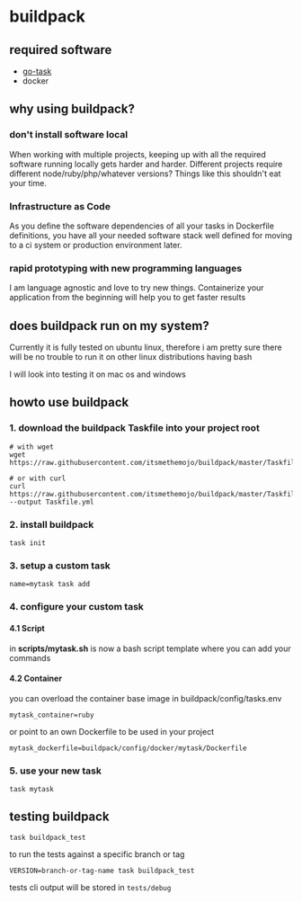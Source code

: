 # buildpack

## required software

* [go-task](https://taskfile.org/#/installation?id=install-script)
* docker

## why using buildpack?

### don't install software local
When working with multiple projects, keeping up with all the required software running locally gets harder and harder. Different projects require different node/ruby/php/whatever versions? Things like this shouldn't eat your time.

### Infrastructure as Code
As you define the software dependencies of all your tasks in Dockerfile definitions, you have all your needed software stack well defined for moving to a ci system or production environment later.

### rapid prototyping with new programming languages
I am language agnostic and love to try new things. Containerize your application from the beginning will help you to get faster results

## does buildpack run on my system?
Currently it is fully tested on ubuntu linux, therefore i am pretty sure there will be no trouble to run it on other linux distributions having bash

I will look into testing it on mac os and windows


## howto use buildpack

### 1. download the buildpack Taskfile into your project root

```
# with wget
wget https://raw.githubusercontent.com/itsmethemojo/buildpack/master/Taskfile.yml

# or with curl
curl https://raw.githubusercontent.com/itsmethemojo/buildpack/master/Taskfile.yml --output Taskfile.yml
```

### 2. install buildpack
```
task init
```

### 3. setup a custom task
```
name=mytask task add
```

### 4. configure your custom task

#### 4.1 Script

in **scripts/mytask.sh** is now a bash script template where you can add your commands

#### 4.2 Container

you can overload the container base image in buildpack/config/tasks.env
```
mytask_container=ruby
```
or point to an own Dockerfile to be used in your project
```
mytask_dockerfile=buildpack/config/docker/mytask/Dockerfile
```

### 5. use your new task
```
task mytask
```

## testing buildpack

```
task buildpack_test
```

to run the tests against a specific branch or tag
```
VERSION=branch-or-tag-name task buildpack_test
```

tests cli output will be stored in `tests/debug`
